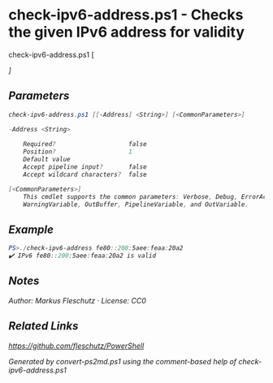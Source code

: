 # check-ipv6-address.ps1 - Checks the given IPv6 address for validity

check-ipv6-address.ps1 [<Address>]

## Parameters
```powershell
check-ipv6-address.ps1 [[-Address] <String>] [<CommonParameters>]

-Address <String>
    
    Required?                    false
    Position?                    1
    Default value                
    Accept pipeline input?       false
    Accept wildcard characters?  false

[<CommonParameters>]
    This cmdlet supports the common parameters: Verbose, Debug, ErrorAction, ErrorVariable, WarningAction, 
    WarningVariable, OutBuffer, PipelineVariable, and OutVariable.
```

## Example
```powershell
PS>./check-ipv6-address fe80::200:5aee:feaa:20a2
✔️ IPv6 fe80::200:5aee:feaa:20a2 is valid
```


## Notes
Author: Markus Fleschutz · License: CC0

## Related Links
https://github.com/fleschutz/PowerShell

*Generated by convert-ps2md.ps1 using the comment-based help of check-ipv6-address.ps1*
